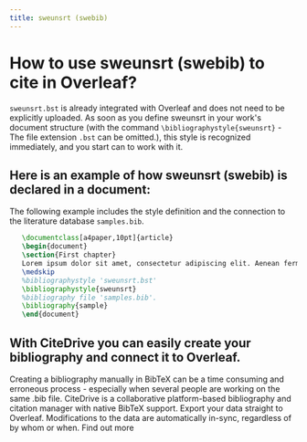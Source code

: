 ```yaml
---
title: sweunsrt (swebib)
---
```


# How to use sweunsrt (swebib) to cite in Overleaf? 
`sweunsrt.bst` is already integrated with Overleaf and does not need to be explicitly uploaded. As soon as you define sweunsrt in your work's document structure (with the command `\bibliographystyle{sweunsrt}` - The file extension `.bst` can be omitted.), this style is recognized immediately, and you start can to work with it.

## Here is an example of how sweunsrt (swebib) is declared in a document:
The following example includes the style definition and the connection to the literature database `samples.bib`.
```tex
   \documentclass[a4paper,10pt]{article}
   \begin{document}
   \section{First chapter}
   Lorem ipsum dolor sit amet, consectetur adipiscing elit. Aenean fermentum justo massa, ut maximus mauris sodales et. Aenean vel elit a erat rhoncus pharetra.
   \medskip
   %bibliographystyle 'sweunsrt.bst'
   \bibliographystyle{sweunsrt}
   %bibliography file 'samples.bib'.
   \bibliography{sample}
   \end{document}
```

## With CiteDrive you can easily create your bibliography and connect it to Overleaf. 
Creating a bibliography manually in BibTeX can be a time consuming and erroneous process - especially when several people are working on the same .bib file. CiteDrive is a collaborative platform-based bibliography and citation manager with native BibTeX support. Export your data straight to Overleaf. Modifications to the data are automatically in-sync, regardless of by whom or when. Find out more